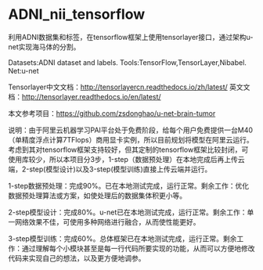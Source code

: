 # ADNI_nii_tensorflow
利用ADNI数据集和标签，在tensorflow框架上使用tensorlayer接口，通过架构u-net实现海马体的分割。

Datasets:ADNI dataset and labels.     Tools:TensorFlow,TensorLayer,Nibabel.     Net:u-net 

Tensorlayer中文文档：http://tensorlayercn.readthedocs.io/zh/latest/  英文文档：http://tensorlayer.readthedocs.io/en/latest/

本文参考项目：https://github.com/zsdonghao/u-net-brain-tumor

说明：由于阿里云机器学习PAI平台处于免费阶段，给每个用户免费提供一台M40（单精度浮点计算7TFlops）商用显卡实例，所以目前规划将模型在阿里云运行。考虑到其对tensorflow框架支持较好，但其定制的tensorflow框架比较封闭，可使用库较少，所以本项目分3步，1-step（数据预处理）在本地完成后再上传云端，2-step(模型设计)以及3-step(模型训练)直接上传云端并运行。

1-step数据预处理：完成90%。已在本地测试完成，运行正常。剩余工作：优化数据预处理算法或方案，如使处理后的数据集体积更小等。

2-step模型设计：完成80%。u-net已在本地测试完成，运行正常。剩余工作：单一网络效果不佳，可使用多种网络进行融合，从而使性能更好。

3-step模型训练：完成60%。总体框架已在本地测试完成，运行正常。剩余工作：通过理解每个小模块甚至是每一行代码所要实现的功能，从而可以方便地修改代码来实现自己的想法，以及更方便地调参。
